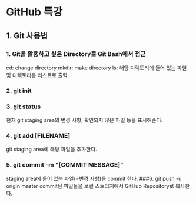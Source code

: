 # GitHub 특강
## 1.  Git 사용법
### 1. Git을 활용하고 싶은 Directory를 Git Bash에서 접근
cd: change directory
mkdir: make directory
ls: 해당 디렉토리에 들어 있는 파일 및 디렉토리를 리스트로 출력
### 2. git init
### 3. git status
현재 git staging area의 변경 사항, 확인되지 않은 파일 등을 표시해준다.
### 4. git add [FILENAME]
git staging area에 해당 파일을 추가한다.
### 5. git commit -m "[COMMIT MESSAGE]"
staging area에 들어 있는 파일(=변경 사항)을 commit 한다.
###6. git push -u origin master
commit된 파일들을 로컬 스토리지에서 GitHub Repository로 복사한다.